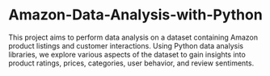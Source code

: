 # Amazon-Data-Analysis-with-Python
This project aims to perform data analysis on a dataset containing Amazon product listings and customer interactions. Using Python data analysis libraries, we explore various aspects of the dataset to gain insights into product ratings, prices, categories, user behavior, and review sentiments.
